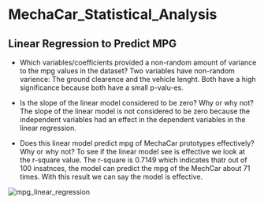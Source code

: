 # MechaCar_Statistical_Analysis

## Linear Regression to Predict MPG

- Which variables/coefficients provided a non-random amount of variance to the mpg values in the dataset?
Two variables have non-random varience: The ground clearence and the vehicle lenght. Both have a high significance because both have a small p-valu-es. 

- Is the slope of the linear model considered to be zero? Why or why not?
The slope of the linear model is not considered to be zero because the independent variables had an effect in the dependent variables in the linear regression.

- Does this linear model predict mpg of MechaCar prototypes effectively? Why or why not?
To see if the linear model see is effective we look at the r-square value. The r-square is 0.7149 which indicates thatr out of 100 insatnces, the model can predict the mpg of the MechCar about 71 times. With this result we can say the model is effective.

![mpg_linear_regression](https://user-images.githubusercontent.com/95899763/163599190-c19f6126-33cf-486e-b91b-e38ca244891e.PNG)
